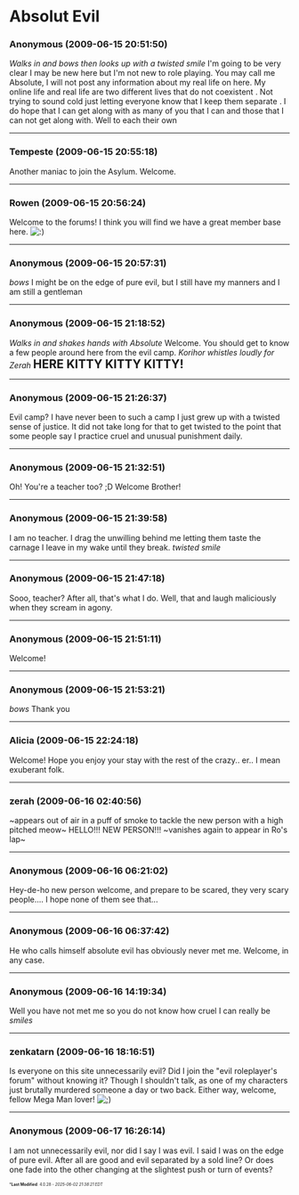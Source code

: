 # Absolut Evil

### **Anonymous** (2009-06-15 20:51:50)

*Walks in and bows then looks up with a twisted smile* I'm going to be very clear I may be new here but I'm not new to role playing. You may call me Absolute, I will not post any information about my real life on here. My online life and real life are two different lives that do not coexistent . Not trying to sound cold just letting everyone know that I keep them separate . I do hope that I can get along with as many of you that I can and those that I can not get along with. Well to each their own

---

### **Tempeste** (2009-06-15 20:55:18)

Another maniac to join the Asylum.
Welcome.

---

### **Rowen** (2009-06-15 20:56:24)

Welcome to the forums! I think you will find we have a great member base here. <!-- s:) -->![:)](https://i.ibb.co/8LPNcWCM/icon-e-smile.gif)<!-- s:) -->

---

### **Anonymous** (2009-06-15 20:57:31)

*bows* I might be on the edge of pure evil, but I still have my manners and I am still a gentleman

---

### **Anonymous** (2009-06-15 21:18:52)

*Walks in and shakes hands with Absolute*
Welcome. You should get to know a few people around here from the evil camp.
*Korihor whistles loudly for Zerah*
<span style="font-size: 1.50em;">**HERE KITTY KITTY KITTY!**</span>

---

### **Anonymous** (2009-06-15 21:26:37)

Evil camp? I have never been to such a camp I just grew up with a twisted sense of justice. It did not take long for that to get twisted to the point that some people say I practice cruel and unusual punishment daily.

---

### **Anonymous** (2009-06-15 21:32:51)

Oh! You're a teacher too? ;D
Welcome Brother!

---

### **Anonymous** (2009-06-15 21:39:58)

I am no teacher. I drag the unwilling behind me letting them taste the carnage I leave in my wake until they break. *twisted smile*

---

### **Anonymous** (2009-06-15 21:47:18)

Sooo, teacher? After all, that's what I do. Well, that and laugh maliciously when they scream in agony.

---

### **Anonymous** (2009-06-15 21:51:11)

Welcome!

---

### **Anonymous** (2009-06-15 21:53:21)

*bows* Thank you

---

### **Alicia** (2009-06-15 22:24:18)

Welcome! Hope you enjoy your stay with the rest of the crazy.. er.. I mean exuberant folk.

---

### **zerah** (2009-06-16 02:40:56)

~appears out of air in a puff of smoke to tackle the new person with a high pitched meow~ HELLO!!! NEW PERSON!!! ~vanishes again to appear in Ro's lap~

---

### **Anonymous** (2009-06-16 06:21:02)

Hey-de-ho new person welcome, and prepare to be scared, they very scary people....
I hope none of them see that...

---

### **Anonymous** (2009-06-16 06:37:42)

He who calls himself absolute evil has obviously never met me.
Welcome, in any case.

---

### **Anonymous** (2009-06-16 14:19:34)

Well you have not met me so you do not know how cruel I can really be *smiles*

---

### **zenkatarn** (2009-06-16 18:16:51)

Is everyone on this site unnecessarily evil? Did I join the "evil roleplayer's forum" without knowing it? Though I shouldn't talk, as one of my characters just brutally murdered someone a day or two back. Either way, welcome, fellow Mega Man lover! <!-- s;) -->![;)](https://i.ibb.co/GfkGswQC/icon-e-wink.gif)<!-- s;) -->

---

### **Anonymous** (2009-06-17 16:26:14)

I am not unnecessarily evil, nor did I say I was evil. I said I was on the edge of pure evil. After all are good and evil separated by a sold line? Or does one fade into the other changing at the slightest push or turn of events?



<span style="font-size: 0.5em;">***Last Modified**: 4.0.28 - *2025-06-02 21:38:21 EDT*</span>